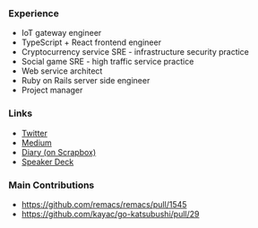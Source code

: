### Experience

<!--
**xorphitus/xorphitus** is a ✨ _special_ ✨ repository because its `README.md` (this file) appears on your GitHub profile.

Here are some ideas to get you started:

- 🔭 I’m currently working on ...
- 🌱 I’m currently learning ...
- 👯 I’m looking to collaborate on ...
- 🤔 I’m looking for help with ...
- 💬 Ask me about ...
- 📫 How to reach me: ...
- 😄 Pronouns: ...
- ⚡ Fun fact: ...
-->

* IoT gateway engineer
* TypeScript + React frontend engineer
* Cryptocurrency service SRE - infrastructure security practice
* Social game SRE - high traffic service practice
* Web service architect
* Ruby on Rails server side engineer
* Project manager

### Links

* [Twitter](https://twitter.com/xorphitus)
* [Medium](https://medium.com/@xorphitus)
* [Diary (on Scrapbox)](https://scrapbox.io/xorphitus/diary)
* [Speaker Deck](https://speakerdeck.com/xorphitus)

### Main Contributions

* https://github.com/remacs/remacs/pull/1545
* https://github.com/kayac/go-katsubushi/pull/29
